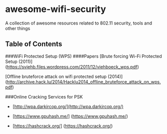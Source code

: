 # awesome-wifi-security
A collection of awesome resources related to 802.11 security, tools and other things 

## Table of Contents
###WiFi Protected Setup (WPS)
####Papers
[Brute forcing Wi-Fi Protected Setup (2011)] (https://sviehb.files.wordpress.com/2011/12/viehboeck_wps.pdf)

[Offline bruteforce attack on wifi protected setup (2014)] (http://archive.hack.lu/2014/Hacklu2014_offline_bruteforce_attack_on_wps.pdf)


###Online Cracking Services for PSK
* [http://wpa.darkircop.org/](http://wpa.darkircop.org/)

* [https://www.gpuhash.me/] (https://www.gpuhash.me/)

* [https://hashcrack.org/] (https://hashcrack.org/)

### 



